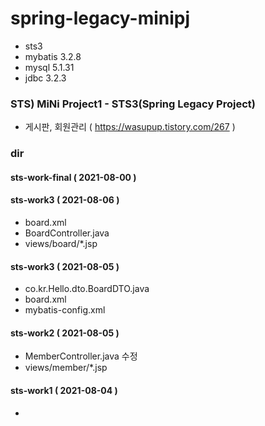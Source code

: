 # spring-legacy-minipj
- sts3
- mybatis 3.2.8
- mysql 5.1.31
- jdbc 3.2.3

### STS) MiNi Project1 - STS3(Spring Legacy Project)
- 게시판, 회원관리 ( https://wasupup.tistory.com/267 )

### dir
#### sts-work-final ( 2021-08-00 )


#### sts-work3 ( 2021-08-06 )
- board.xml
- BoardController.java
- views/board/*.jsp

#### sts-work3 ( 2021-08-05 )
- co.kr.Hello.dto.BoardDTO.java
- board.xml
- mybatis-config.xml

#### sts-work2 ( 2021-08-05 )
- MemberController.java 수정
- views/member/*.jsp

#### sts-work1 ( 2021-08-04 )
- 

